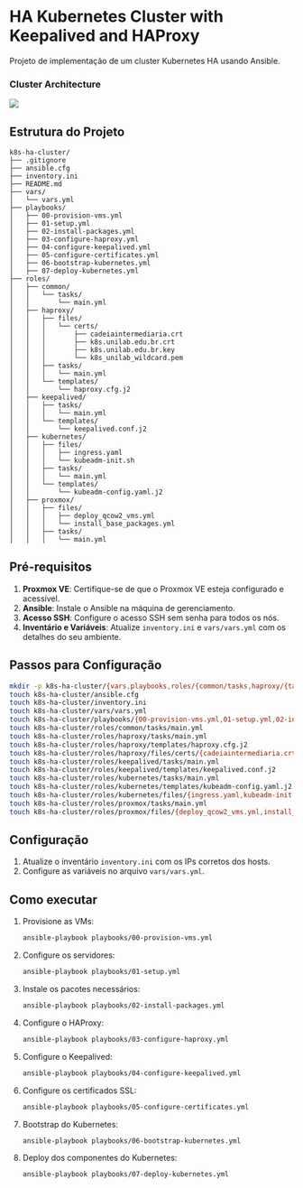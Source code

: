 # HA Kubernetes Cluster with Keepalived and HAProxy

Projeto de implementação de um cluster Kubernetes HA usando Ansible.

### Cluster Architecture

![](https://kubesphere.io/images/docs/v3.x/installing-on-linux/high-availability-configurations/set-up-ha-cluster-using-keepalived-haproxy/architecture-ha-k8s-cluster.png)

## Estrutura do Projeto

```plaintext
k8s-ha-cluster/
├── .gitignore
├── ansible.cfg
├── inventory.ini
├── README.md
├── vars/
│   └── vars.yml
├── playbooks/
│   ├── 00-provision-vms.yml
│   ├── 01-setup.yml
│   ├── 02-install-packages.yml
│   ├── 03-configure-haproxy.yml
│   ├── 04-configure-keepalived.yml
│   ├── 05-configure-certificates.yml
│   ├── 06-bootstrap-kubernetes.yml
│   ├── 07-deploy-kubernetes.yml
├── roles/
│   ├── common/
│   │   └── tasks/
│   │       └── main.yml
│   ├── haproxy/
│   │   ├── files/
│   │   │   └── certs/
│   │   │       ├── cadeiaintermediaria.crt
│   │   │       ├── k8s.unilab.edu.br.crt
│   │   │       ├── k8s.unilab.edu.br.key
│   │   │       └── k8s_unilab_wildcard.pem
│   │   ├── tasks/
│   │   │   └── main.yml
│   │   └── templates/
│   │       └── haproxy.cfg.j2
│   ├── keepalived/
│   │   ├── tasks/
│   │   │   └── main.yml
│   │   └── templates/
│   │       └── keepalived.conf.j2
│   ├── kubernetes/
│   │   ├── files/
│   │   │   ├── ingress.yaml
│   │   │   └── kubeadm-init.sh
│   │   ├── tasks/
│   │   │   └── main.yml
│   │   └── templates/
│   │       └── kubeadm-config.yaml.j2
│   ├── proxmox/
│   │   ├── files/
│   │   │   ├── deploy_qcow2_vms.yml
│   │   │   └── install_base_packages.yml
│   │   ├── tasks/
│   │   │   └── main.yml
```

## Pré-requisitos

1. **Proxmox VE**: Certifique-se de que o Proxmox VE esteja configurado e acessível.
2. **Ansible**: Instale o Ansible na máquina de gerenciamento.
3. **Acesso SSH**: Configure o acesso SSH sem senha para todos os nós.
4. **Inventário e Variáveis**: Atualize `inventory.ini` e `vars/vars.yml` com os detalhes do seu ambiente.

## Passos para Configuração

```bash
mkdir -p k8s-ha-cluster/{vars,playbooks,roles/{common/tasks,haproxy/{tasks,templates,files/certs},keepalived/{tasks,templates},kubernetes/{tasks,templates,files},proxmox/{tasks,templates,files}}}
touch k8s-ha-cluster/ansible.cfg
touch k8s-ha-cluster/inventory.ini
touch k8s-ha-cluster/vars/vars.yml
touch k8s-ha-cluster/playbooks/{00-provision-vms.yml,01-setup.yml,02-install-packages.yml,03-configure-haproxy.yml,04-configure-keepalived.yml,05-configure-certificates.yml,06-bootstrap-kubernetes.yml,07-deploy-kubernetes.yml}
touch k8s-ha-cluster/roles/common/tasks/main.yml
touch k8s-ha-cluster/roles/haproxy/tasks/main.yml
touch k8s-ha-cluster/roles/haproxy/templates/haproxy.cfg.j2
touch k8s-ha-cluster/roles/haproxy/files/certs/{cadeiaintermediaria.crt,k8s.unilab.edu.br.crt,k8s.unilab.edu.br.key,k8s_unilab_wildcard.pem}
touch k8s-ha-cluster/roles/keepalived/tasks/main.yml
touch k8s-ha-cluster/roles/keepalived/templates/keepalived.conf.j2
touch k8s-ha-cluster/roles/kubernetes/tasks/main.yml
touch k8s-ha-cluster/roles/kubernetes/templates/kubeadm-config.yaml.j2
touch k8s-ha-cluster/roles/kubernetes/files/{ingress.yaml,kubeadm-init.sh}
touch k8s-ha-cluster/roles/proxmox/tasks/main.yml
touch k8s-ha-cluster/roles/proxmox/files/{deploy_qcow2_vms.yml,install_base_packages.yml}
```

## Configuração

1. Atualize o inventário `inventory.ini` com os IPs corretos dos hosts.
2. Configure as variáveis no arquivo `vars/vars.yml`.

## Como executar

1. Provisione as VMs:
   ```bash
   ansible-playbook playbooks/00-provision-vms.yml
   ```

2. Configure os servidores:
   ```bash
   ansible-playbook playbooks/01-setup.yml
   ```

3. Instale os pacotes necessários:
   ```bash
   ansible-playbook playbooks/02-install-packages.yml
   ```

4. Configure o HAProxy:
   ```bash
   ansible-playbook playbooks/03-configure-haproxy.yml
   ```

5. Configure o Keepalived:
   ```bash
   ansible-playbook playbooks/04-configure-keepalived.yml
   ```

6. Configure os certificados SSL:
   ```bash
   ansible-playbook playbooks/05-configure-certificates.yml
   ```

7. Bootstrap do Kubernetes:
   ```bash
   ansible-playbook playbooks/06-bootstrap-kubernetes.yml
   ```

8. Deploy dos componentes do Kubernetes:
   ```bash
   ansible-playbook playbooks/07-deploy-kubernetes.yml
   ```
